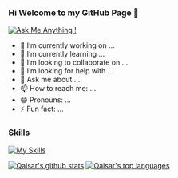 ### Hi Welcome to my GitHub Page 👋
[![Ask Me Anything !](https://img.shields.io/badge/Ask%20me-anything-1abc9c.svg)](https://GitHub.com/Qaisarm)


- 🔭 I’m currently working on ...
- 🌱 I’m currently learning ...
- 👯 I’m looking to collaborate on ...
- 🤔 I’m looking for help with ...
- 💬 Ask me about ...
- 📫 How to reach me: ...
- 😄 Pronouns: ...
- ⚡ Fun fact: ...

### Skills
[![My Skills](https://skillicons.dev/icons?i=js,html,css,git,github,kotlin,nodejs,figma,azure,react,atom,dotnet,idea,mongodb,vscode,webpack,latex)](https://skillicons.dev)

[![Qaisar's github stats](https://github-readme-stats.vercel.app/api?username=Qaisarm&theme=vue)](https://github.com/qaisarm/github-readme-stats) [![Qaisar's top languages](https://github-readme-stats.vercel.app/api/top-langs/?username=Qaisarm&theme=vue)](https://github.com/qaisarm/github-readme-stats)
